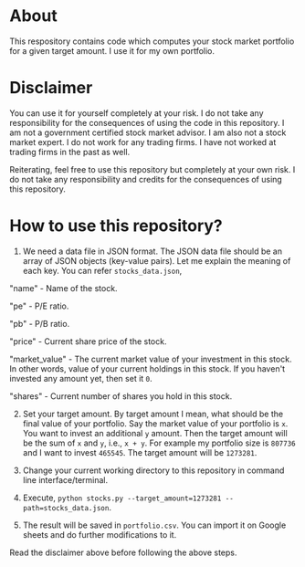 # About

This respository contains code which computes your stock market portfolio for a given target amount. I use it for my own portfolio.

# Disclaimer

You can use it for yourself completely at your risk. I do not take any responsibility for the consequences of using the code in this repository. I am not a government certified stock market advisor. I am also not a stock market expert. I do not work for any trading firms. I have not worked at trading firms in the past as well.

Reiterating, feel free to use this repository but completely at your own risk. I do not take any responsibility and credits for the consequences of using this repository.

# How to use this repository?

1. We need a data file in JSON format. The JSON data file should be an array of JSON objects (key-value pairs). Let me explain the meaning of each key. You can refer `stocks_data.json`,

"name" - Name of the stock.

"pe" - P/E ratio.

"pb" - P/B ratio.

"price" - Current share price of the stock.

"market_value" - The current market value of your investment in this stock. In other words, value of your current holdings in this stock. If you haven't invested any amount yet, then set it `0`.

"shares" - Current number of shares you hold in this stock.

2. Set your target amount. By target amount I mean, what should be the final value of your portfolio. Say the market value of your portfolio is `x`. You want to invest an additional `y` amount. Then the target amount will be the sum of `x` and `y`, i.e., `x + y`. For example my portfolio size is `807736` and I want to invest `465545`. The target amount will be `1273281`.

3. Change your current working directory to this repository in command line interface/terminal.

4. Execute, `python stocks.py --target_amount=1273281 --path=stocks_data.json`.

5. The result will be saved in `portfolio.csv`. You can import it on Google sheets and do further modifications to it.

Read the disclaimer above before following the above steps.
